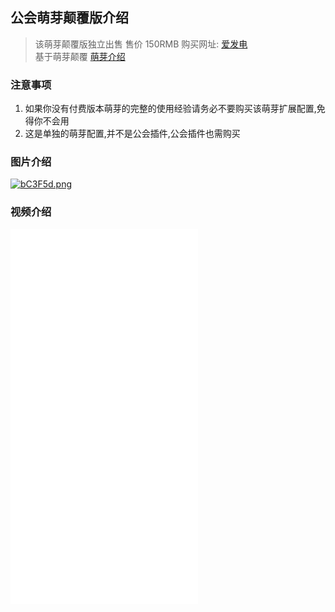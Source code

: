 ## 公会萌芽颠覆版介绍

> 该萌芽颠覆版独立出售 售价 150RMB 购买网址:  [爱发电](https://afdian.net/item?plan_id=c5d558e8948c11ec9c6552540025c377)  
> 基于萌芽颠覆 [萌芽介绍](https://www.mcbbs.net/thread-1063561-1-1.html)    

### 注意事项
1. 如果你没有付费版本萌芽的完整的使用经验请务必不要购买该萌芽扩展配置,免得你不会用
2. 这是单独的萌芽配置,并不是公会插件,公会插件也需购买

### 图片介绍

[![bC3F5d.png](https://s4.ax1x.com/2022/02/23/bC3F5d.png)](https://imgtu.com/i/bC3F5d)

### 视频介绍
<iframe src="//player.bilibili.com/player.html?aid=894356826&bvid=BV1EP4y1c75N&cid=515219697&page=1" scrolling="no" border="0" frameborder="no" framespacing="0" allowfullscreen="true" height="600px"> </iframe>